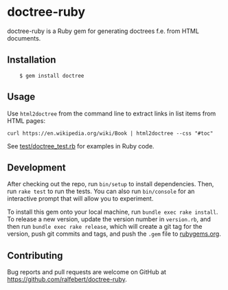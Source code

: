 # doctree-ruby

doctree-ruby is a Ruby gem for generating doctrees f.e. from HTML documents.

## Installation

```
    $ gem install doctree
```

## Usage

Use `html2doctree` from the command line to extract links in list items from HTML pages:

    curl https://en.wikipedia.org/wiki/Book | html2doctree --css "#toc"
    
See [test/doctree_test.rb](test/doctree_test.rb) for examples in Ruby code.

## Development

After checking out the repo, run `bin/setup` to install dependencies. Then, run `rake test` to run the tests. You can also run `bin/console` for an interactive prompt that will allow you to experiment.

To install this gem onto your local machine, run `bundle exec rake install`. To release a new version, update the version number in `version.rb`, and then run `bundle exec rake release`, which will create a git tag for the version, push git commits and tags, and push the `.gem` file to [rubygems.org](https://rubygems.org).

## Contributing

Bug reports and pull requests are welcome on GitHub at https://github.com/ralfebert/doctree-ruby.

